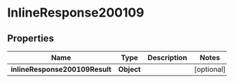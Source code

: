 # InlineResponse200109

## Properties
Name | Type | Description | Notes
------------ | ------------- | ------------- | -------------
**inlineResponse200109Result** | **Object** |  |  [optional]
